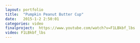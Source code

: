 ```yaml
---
layout: portfolio
title:  "Pumpkin Peanut Butter Cup"
date:   2015-1-2 2:50:01
categories: video
finalproject:  https://www.youtube.com/watch?v=F1LBkbf_lbs
video: F1LBkbf_lbs
---
```

